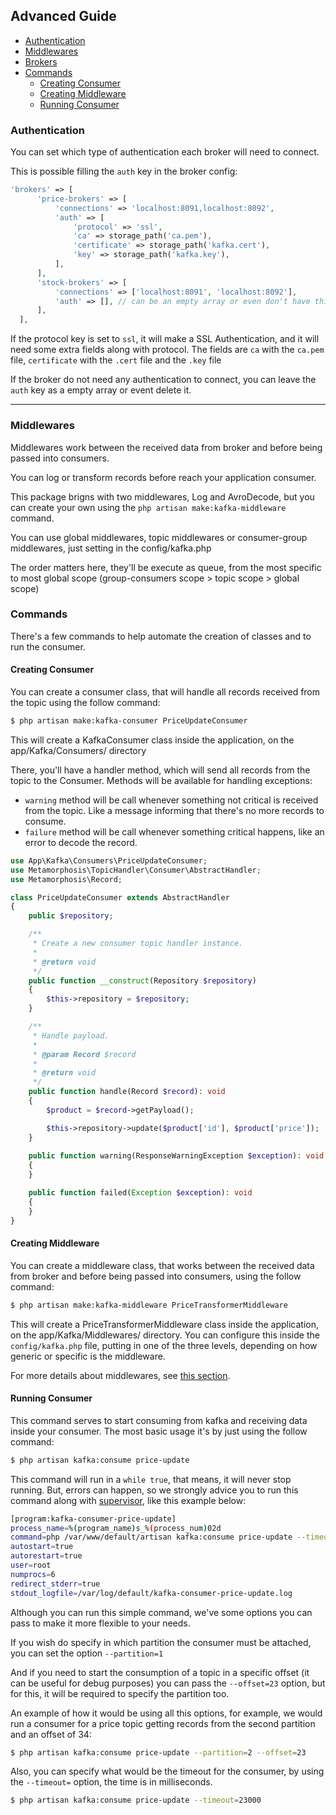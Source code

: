 ## Advanced Guide

- [Authentication](#authentication)
- [Middlewares](#middlewares)
- [Brokers](#brokers)
- [Commands](#commands)
   - [Creating Consumer](#commands-consumer)
   - [Creating Middleware](#commands-middleware)
   - [Running Consumer](#commands-running-consumer)

<a name="authentication"></a>
### Authentication
You can set which type of authentication each broker will need to connect.

This is possible filling the `auth` key in the broker config:

``` php
'brokers' => [
      'price-brokers' => [
          'connections' => 'localhost:8091,localhost:8092',
          'auth' => [
              'protocol' => 'ssl',
              'ca' => storage_path('ca.pem'),
              'certificate' => storage_path('kafka.cert'),
              'key' => storage_path('kafka.key'),
          ],
      ],
      'stock-brokers' => [
          'connections' => ['localhost:8091', 'localhost:8092'],
          'auth' => [], // can be an empty array or even don't have this key in the broker config
      ],
  ],
``` 

If the protocol key is set to `ssl`, it will make a SSL Authentication, and it will need some extra fields along with protocol.
The fields are `ca` with the `ca.pem` file, `certificate` with the `.cert` file and the `.key` file

If the broker do not need any authentication to connect, you can leave the `auth` key as a empty array or event delete it.

---

<a name="middlewares"></a>
### Middlewares
   Middlewares work between the received data from broker and before being passed into consumers.
   
   You can log or transform records before reach your application consumer.
   
   This package brigns with two middlewares, Log and AvroDecode, but you can create your own
   using the `php artisan make:kafka-middleware` command.
   
   You can use global middlewares, topic middlewares or consumer-group middlewares, just setting in the config/kafka.php
   
   The order matters here, they'll be execute as queue, from the most specific to most global scope (group-consumers scope > topic scope > global scope)


<a name="commands"></a>
### Commands
There's a few commands to help automate the creation of classes and to run the consumer.

<a name="commands-consumer"></a>
#### Creating Consumer
You can create a consumer class, that will handle all records received from the topic using the follow command:
```bash
$ php artisan make:kafka-consumer PriceUpdateConsumer
```
This will create a KafkaConsumer class inside the application, on the app/Kafka/Consumers/ directory

There, you'll have a handler method, which will send all records from the topic to the Consumer.
Methods will be available for handling exceptions:
 - `warning` method will be call whenever something not critical is received from the topic.
    Like a message informing that there's no more records to consume.
 - `failure` method will be call whenever something critical happens, like an error to decode the record.

```php
use App\Kafka\Consumers\PriceUpdateConsumer;
use Metamorphosis\TopicHandler\Consumer\AbstractHandler;
use Metamorphosis\Record;

class PriceUpdateConsumer extends AbstractHandler
{
    public $repository;

    /**
     * Create a new consumer topic handler instance.
     *
     * @return void
     */
    public function __construct(Repository $repository)
    {
        $this->repository = $repository;
    }

    /**
     * Handle payload.
     *
     * @param Record $record
     *
     * @return void
     */
    public function handle(Record $record): void
    {
        $product = $record->getPayload();

        $this->repository->update($product['id'], $product['price']);
    }
    
    public function warning(ResponseWarningException $exception): void
    {
    }

    public function failed(Exception $exception): void
    {
    }
}
```


<a name="commands-middleware"></a>
#### Creating Middleware
You can create a middleware class, that works between the received data from broker and before being passed into consumers, using the follow command:

```bash
$ php artisan make:kafka-middleware PriceTransformerMiddleware
```

This will create a PriceTransformerMiddleware class inside the application, on the app/Kafka/Middlewares/ directory.
You can configure this inside the `config/kafka.php` file, putting in one of the three levels, depending on how generic or specific is the middleware.

For more details about middlewares, see [this section](#middlewares).

<a name="commands-running-consumer"></a>
#### Running Consumer
This command serves to start consuming from kafka and receiving data inside your consumer.
The most basic usage it's by just using the follow command:  

```bash
$ php artisan kafka:consume price-update
```

This command will run in a `while true`, that means, it will never stop running.
But, errors can happen, so we strongly advice you to run this command along with [supervisor](http://supervisord.org/running.html),
like this example below:
```bash
[program:kafka-consumer-price-update]
process_name=%(program_name)s_%(process_num)02d
command=php /var/www/default/artisan kafka:consume price-update --timeout=-1
autostart=true
autorestart=true
user=root
numprocs=6
redirect_stderr=true
stdout_logfile=/var/log/default/kafka-consumer-price-update.log
```

Although you can run this simple command, we've some options you can pass to make it more flexible to your needs.

If you wish do specify in which partition the consumer must be attached, you can set the option `--partition=1`

And if you need to start the consumption of a topic in a specific offset (it can be useful for debug purposes)
you can pass the `--offset=23` option, but for this, it will be required to specify the partition too.

An example of how it would be using all this options, for example, we would run a consumer for a price topic
getting records from the second partition and an offset of 34:

```bash
$ php artisan kafka:consume price-update --partition=2 --offset=23
```

Also, you can specify what would be the timeout for the consumer, by using the `--timeout=` option, the time is in milliseconds.
```bash
$ php artisan kafka:consume price-update --timeout=23000
```

